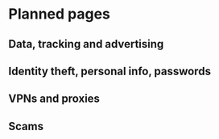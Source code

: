 # Planned pages

## Data, tracking and advertising

## Identity theft, personal info, passwords

## VPNs and proxies

## Scams